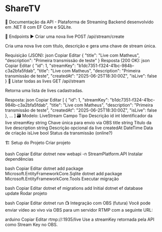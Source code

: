 # ShareTV
📘 Documentação da API - Plataforma de Streaming
Backend desenvolvido em .NET 8 com EF Core e SQLite.

📁 Endpoints
▶️ Criar uma nova live
POST /api/stream/create

Cria uma nova live com título, descrição e gera uma chave de stream única.

Requisição (JSON):
json
Copiar
Editar
{
  "title": "Live com Matheus",
  "description": "Primeira transmissão de teste"
}
Resposta (200 OK):
json
Copiar
Editar
{
  "id": 1,
  "streamKey": "b1dc7351-f324-41bc-984b-c3a2bfa5fdab",
  "title": "Live com Matheus",
  "description": "Primeira transmissão de teste",
  "createdAt": "2025-06-25T18:30:00Z",
  "isLive": false
}
📄 Listar todas as lives
GET /api/stream

Retorna uma lista de lives cadastradas.

Resposta:
json
Copiar
Editar
[
  {
    "id": 1,
    "streamKey": "b1dc7351-f324-41bc-984b-c3a2bfa5fdab",
    "title": "Live com Matheus",
    "description": "Primeira transmissão de teste",
    "createdAt": "2025-06-25T18:30:00Z",
    "isLive": false
  },
  ...
]
🗃️ Modelo: LiveStream
Campo	Tipo	Descrição
id	int	Identificador da live
streamKey	string	Chave única para envio via OBS
title	string	Título da live
description	string	Descrição opcional da live
createdAt	DateTime	Data de criação
isLive	bool	Status da transmissão (online?)

🏗️ Setup do Projeto
Criar projeto

bash
Copiar
Editar
dotnet new webapi -n StreamPlatform.API
Instalar dependências

bash
Copiar
Editar
dotnet add package Microsoft.EntityFrameworkCore.Sqlite
dotnet add package Microsoft.EntityFrameworkCore.Tools
Executar migração

bash
Copiar
Editar
dotnet ef migrations add Initial
dotnet ef database update
Rodar projeto

bash
Copiar
Editar
dotnet run
📺 Integração com OBS (futura)
Você pode enviar vídeo ao vivo via OBS para um servidor RTMP com a seguinte URL:

arduino
Copiar
Editar
rtmp://<seu-servidor>:1935/live
Use a streamKey retornada pela API como Stream Key no OBS.